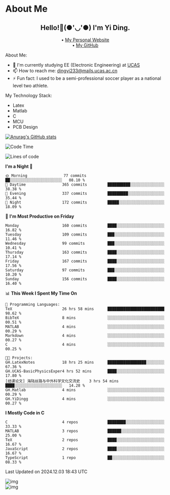 # About Me

<h2 style="text-align:center;"> Hello!👋(●'◡'●) I'm Yi Ding.</h2>

<div style="text-align:center;">
  • <a href="https://yidingg.github.io/YiDingg">My Personal Website</a><br>
  • <a href="https://github.com/YiDingg">My GitHub</a>
</div>

About Me:
- 🔭 I'm currently studying EE (Electronic Engineering) at [UCAS](https://www.ucas.ac.cn/)
- 📫 How to reach me: dingyi233@mails.ucas.ac.cn
- ⚡ Fun fact: I used to be a semi-professional soccer player as a national level two athlete.

My Technology Stack:
- Latex
- Matlab
- C
- MCU
- PCB Design

[![Anurag's GitHub stats](https://github-readme-stats.vercel.app/api?username=YiDingg)](https://github.com/anuraghazra/github-readme-stats)

<!--START_SECTION:waka-->
![Code Time](http://img.shields.io/badge/Code%20Time-783%20hrs%2054%20mins-blue)

![Lines of code](https://img.shields.io/badge/From%20Hello%20World%20I%27ve%20Written-624.8%20thousand%20lines%20of%20code-blue)

**I'm a Night 🦉** 

```text
🌞 Morning                77 commits          ██░░░░░░░░░░░░░░░░░░░░░░░   08.10 % 
🌆 Daytime                365 commits         ██████████░░░░░░░░░░░░░░░   38.38 % 
🌃 Evening                337 commits         █████████░░░░░░░░░░░░░░░░   35.44 % 
🌙 Night                  172 commits         █████░░░░░░░░░░░░░░░░░░░░   18.09 % 
```
📅 **I'm Most Productive on Friday** 

```text
Monday                   160 commits         ████░░░░░░░░░░░░░░░░░░░░░   16.82 % 
Tuesday                  109 commits         ███░░░░░░░░░░░░░░░░░░░░░░   11.46 % 
Wednesday                99 commits          ███░░░░░░░░░░░░░░░░░░░░░░   10.41 % 
Thursday                 163 commits         ████░░░░░░░░░░░░░░░░░░░░░   17.14 % 
Friday                   167 commits         ████░░░░░░░░░░░░░░░░░░░░░   17.56 % 
Saturday                 97 commits          ███░░░░░░░░░░░░░░░░░░░░░░   10.20 % 
Sunday                   156 commits         ████░░░░░░░░░░░░░░░░░░░░░   16.40 % 
```


📊 **This Week I Spent My Time On** 

```text
💬 Programming Languages: 
TeX                      26 hrs 58 mins      █████████████████████████   98.62 % 
BibTeX                   8 mins              ░░░░░░░░░░░░░░░░░░░░░░░░░   00.51 % 
MATLAB                   4 mins              ░░░░░░░░░░░░░░░░░░░░░░░░░   00.29 % 
Markdown                 4 mins              ░░░░░░░░░░░░░░░░░░░░░░░░░   00.27 % 
C                        4 mins              ░░░░░░░░░░░░░░░░░░░░░░░░░   00.25 % 

🐱‍💻 Projects: 
GH.LatexNotes            18 hrs 25 mins      █████████████████░░░░░░░░   67.36 % 
GH.UCAS-BasicPhysicsExper4 hrs 52 mins       ████░░░░░░░░░░░░░░░░░░░░░   17.80 % 
[结课论文] 海陆丝路与中外科学文化交流史    3 hrs 54 mins       ████░░░░░░░░░░░░░░░░░░░░░   14.28 % 
GH.Matlab                4 mins              ░░░░░░░░░░░░░░░░░░░░░░░░░   00.29 % 
GH.YiDingg               4 mins              ░░░░░░░░░░░░░░░░░░░░░░░░░   00.27 % 
```

**I Mostly Code in C** 

```text
C                        4 repos             ████████░░░░░░░░░░░░░░░░░   33.33 % 
MATLAB                   3 repos             ██████░░░░░░░░░░░░░░░░░░░   25.00 % 
TeX                      2 repos             ████░░░░░░░░░░░░░░░░░░░░░   16.67 % 
JavaScript               2 repos             ████░░░░░░░░░░░░░░░░░░░░░   16.67 % 
TypeScript               1 repo              ██░░░░░░░░░░░░░░░░░░░░░░░   08.33 % 
```




 Last Updated on 2024.12.03 18:43 UTC
<!--END_SECTION:waka-->

<!-- Coding activity over the last year -->
<div class='center'><img src='https://wakatime.com/share/@YiDingg/260601e0-8e46-41ab-9832-d4d0ae5fd0bd.svg' alt='img'/></div>

<!-- Languages over the last year -->
<div class='center'><img src='https://wakatime.com/share/@YiDingg/99546fa3-4cc3-4808-ab6e-13f38e27aba1.svg' alt='img'/></div>

